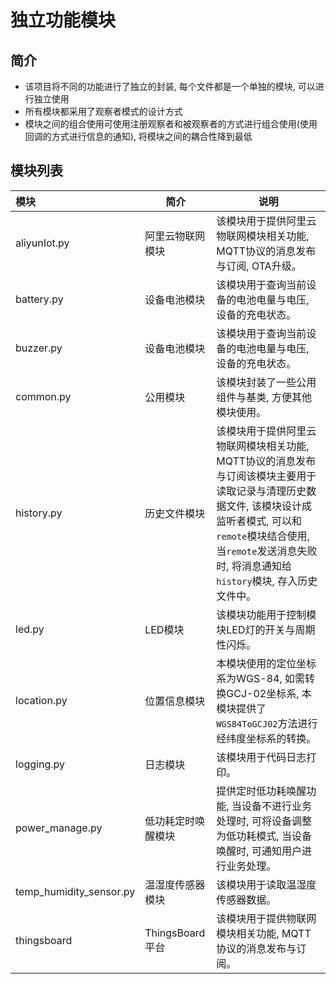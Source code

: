 # 独立功能模块

## 简介

- 该项目将不同的功能进行了独立的封装, 每个文件都是一个单独的模块, 可以进行独立使用
- 所有模块都采用了观察者模式的设计方式
- 模块之间的组合使用可使用注册观察者和被观察者的方式进行组合使用(使用回调的方式进行信息的通知), 将模块之间的耦合性降到最低

## 模块列表

|模块|简介|说明|
|:---|---|---|
|aliyunIot.py|阿里云物联网模块|该模块用于提供阿里云物联网模块相关功能, MQTT协议的消息发布与订阅, OTA升级。|
|battery.py|设备电池模块|该模块用于查询当前设备的电池电量与电压, 设备的充电状态。|
|buzzer.py|设备电池模块|该模块用于查询当前设备的电池电量与电压, 设备的充电状态。|
|common.py|公用模块|该模块封装了一些公用组件与基类, 方便其他模块使用。|
|history.py|历史文件模块|该模块用于提供阿里云物联网模块相关功能, MQTT协议的消息发布与订阅该模块主要用于读取记录与清理历史数据文件, 该模块设计成监听者模式, 可以和`remote`模块结合使用, 当`remote`发送消息失败时, 将消息通知给`history`模块, 存入历史文件中。|
|led.py|LED模块|该模块功能用于控制模块LED灯的开关与周期性闪烁。|
|location.py|位置信息模块|本模块使用的定位坐标系为WGS-84, 如需转换GCJ-02坐标系, 本模块提供了`WGS84ToGCJ02`方法进行经纬度坐标系的转换。|
|logging.py|日志模块|该模块用于代码日志打印。|
|power_manage.py|低功耗定时唤醒模块|提供定时低功耗唤醒功能, 当设备不进行业务处理时, 可将设备调整为低功耗模式, 当设备唤醒时, 可通知用户进行业务处理。|
|temp_humidity_sensor.py|温湿度传感器模块|该模块用于读取温湿度传感器数据。|
|thingsboard|ThingsBoard平台|该模块用于提供物联网模块相关功能, MQTT协议的消息发布与订阅。|
